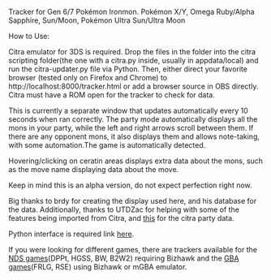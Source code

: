Tracker for Gen 6/7 Pokémon Ironmon.
    Pokémon X/Y, Omega Ruby/Alpha Sapphire, Sun/Moon, Pokémon Ultra Sun/Ultra Moon

How to Use:

Citra emulator for 3DS is required. Drop the files in the folder into the citra scripting folder(the one with a citra.py inside, usually in appdata/local) and run the citra-updater.py file via Python. Then, either direct your favorite browser (tested only on Firefox and Chrome) to http://localhost:8000/tracker.html or add a browser source in OBS directly. Citra must have a ROM open for the tracker to check for data.

This is currently a separate window that updates automatically every 10 seconds when ran correctly. The party mode automatically displays all the mons in your party, while the left and right arrows scroll between them. If there are any opponent mons, it also displays them and allows note-taking, with some automation.The game is automatically detected.

Hovering/clicking on ceratin areas displays extra data about the mons, such as the move name displaying data about the move.


Keep in mind this is an alpha version, do not expect perfection right now.

Big thanks to brdy for creating the display used here, and his database for the data. Additionally, thanks to UTDZac for helping with some of the features being imported from Citra, and [this](https://github.com/EverOddish/PokeStreamer-Tools) for the citra party data.

Python interface is required link [here](https://www.python.org/downloads/).

If you were looking for different games, there are trackers available for the [NDS games](https://github.com/Brian0255/NDS-Ironmon-Tracker)(DPPt, HGSS, BW, B2W2) requiring Bizhawk and the [GBA games](https://github.com/besteon/Ironmon-Tracker)(FRLG, RSE) using Bizhawk or mGBA emulator.
